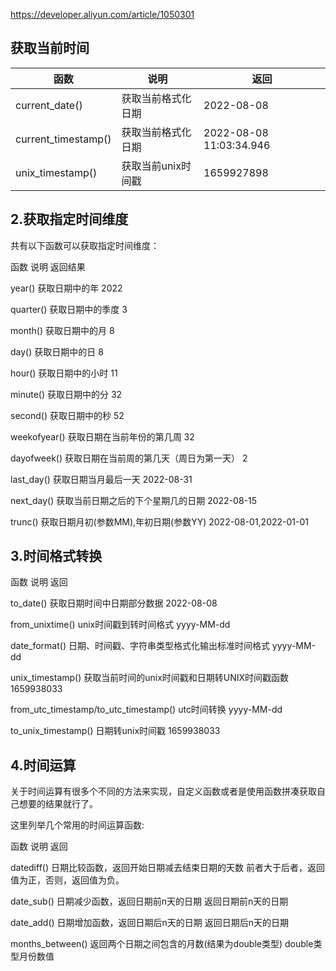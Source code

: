 https://developer.aliyun.com/article/1050301

## 获取当前时间

| 函数                | 说明               | 返回                    |
| ------------------- | ------------------ | ----------------------- |
| current_date()      | 获取当前格式化日期 | 2022-08-08              |
| current_timestamp() | 获取当前格式化日期 | 2022-08-08 11:03:34.946 |
| unix_timestamp()    | 获取当前unix时间戳 | 1659927898              |



## 2.获取指定时间维度



共有以下函数可以获取指定时间维度：



函数	说明	返回结果

year()	获取日期中的年	2022

quarter()	获取日期中的季度	3

month()	获取日期中的月	8

day()	获取日期中的日	8

hour()	获取日期中的小时	11

minute()	获取日期中的分	32

second()	获取日期中的秒	52

weekofyear()	获取日期在当前年份的第几周	32

dayofweek()	获取日期在当前周的第几天（周日为第一天）	2

last_day()	获取日期当月最后一天	2022-08-31

next_day()	获取当前日期之后的下个星期几的日期	2022-08-15

trunc()	获取日期月初(参数MM),年初日期(参数YY)	2022-08-01,2022-01-01



##  3.时间格式转换



函数	说明	返回

to_date()	获取日期时间中日期部分数据	2022-08-08

from_unixtime()	unix时间戳到转时间格式	yyyy-MM-dd

date_format()	日期、时间戳、字符串类型格式化输出标准时间格式	yyyy-MM-dd

unix_timestamp()	获取当前时间的unix时间戳和日期转UNIX时间戳函数	1659938033

from_utc_timestamp/to_utc_timestamp()	utc时间转换	yyyy-MM-dd

to_unix_timestamp()	日期转unix时间戳	1659938033







##  4.时间运算



关于时间运算有很多个不同的方法来实现，自定义函数或者是使用函数拼凑获取自己想要的结果就行了。



这里列举几个常用的时间运算函数:



函数	说明	返回

datediff()	日期比较函数，返回开始日期减去结束日期的天数	前者大于后者，返回值为正，否则，返回值为负。

date_sub()	日期减少函数，返回日期前n天的日期	返回日期前n天的日期

date_add()	日期增加函数，返回日期后n天的日期	返回日期后n天的日期

months_between()	返回两个日期之间包含的月数(结果为double类型)	double类型月份数值
